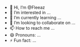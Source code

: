 - 👋 Hi, I’m @Fleeaz
- 👀 I’m interested in ...
- 🌱 I’m currently learning ...
- 💞️ I’m looking to collaborate on ...
- 📫 How to reach me ...
- 😄 Pronouns: ...
- ⚡ Fun fact: ...

<!---
Fleeaz/Fleeaz is a ✨ special ✨ repository because its `README.md` (this file) appears on your GitHub profile.
You can click the Preview link to take a look at your changes.
--->
